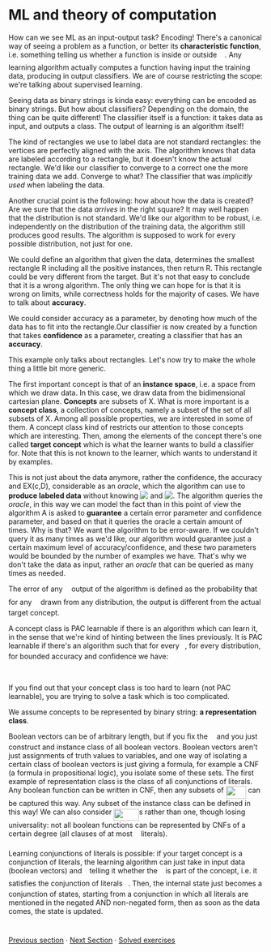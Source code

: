 # ML and theory of computation

How can we see ML as an input-output task? Encoding! There's a canonical way of seeing a problem as a function, or better its **characteristic function**, i.e. something telling us whether a function is inside or outside <img src="svgs/47291815667dfe5994c54805102e144b.svg?invert_in_darkmode" align=middle width=11.337943649999989pt height=22.465723500000017pt/>. Any learning algorithm actually computes a function having input the training data, producing in output classifiers. We are of course restricting the scope: we're talking about supervised learning.

Seeing data as binary strings is kinda easy: everything can be encoded as binary strings. But how about classifiers? Depending on the domain, the thing can be quite different! The classifier itself is a function: it takes data as input, and outputs a class. The output of learning is an algorithm itself!

The kind of rectangles we use to label data are not standard rectangles: the vertices are perfectly aligned with the axis. The algorithm knows that data are labeled according to a rectangle, but it doesn't know the actual rectangle. We'd like our classifier to converge to a correct one the more training data we add. Converge to what? The classifier that was _implicitly used_ when labeling the data.

Another crucial point is the following: how about how the data is created? Are we sure that the data _arrives_ in the right square? It may well happen that the distribution is not standard. We'd like our algorithm to be robust, i.e. independently on the distribution of the training data, the algorithm still produces good results. The algorithm is supposed to work for every possible distribution, not just for one.

We could define an algorithm that given the data, determines the smallest rectangle R including all the positive instances, then return R. This rectangle could be very different from the target. But it's not that easy to conclude that it is a wrong algorithm. The only thing we can hope for is that it is wrong on limits, while correctness holds for the majority of cases. We have to talk about **accuracy**.

We could consider accuracy as a parameter, by denoting how much of the data has to fit into the rectangle.Our classifier is now created by a function that takes **confidence** as a parameter, creating a classifier that has an **accuracy**.

This example only talks about rectangles. Let's now try to make the whole thing a little bit more generic.

The first important concept is that of an **instance space**, i.e. a space from which we draw data. In this case, we draw data from the bidimensional cartesian plane. **Concepts** are subsets of X. What is more important is a **concept class**, a collection of concepts, namely a subset of the set of all subsets of X. Among all possible properties, we are interested in some of them. A concept class kind of restricts our attention to those concepts which are interesting. Then, among the elements of the concept there's one called **target concept** which is what the learner wants to build a classifier for. Note that this is not known to the learner, which wants to understand it by examples.

This is not just about the data anymore, rather the confidence, the accuracy and EX(c,D), considerable as an _oracle_, which the algorithm can use to **produce labeled data** without knowing <!-- $c$ --> <img style="transform: translateY(0.1em); background: white;" src="https://render.githubusercontent.com/render/math?math=c"> and <!-- $D$ --> <img style="transform: translateY(0.1em); background: white;" src="https://render.githubusercontent.com/render/math?math=D">. The algorithm queries the _oracle_, in this way we can model the fact than in this point of view the algorithm A is asked to **guarantee** a certain error parameter and confidence parameter, and based on that it queries the oracle a certain amount of times. Why is that? We want the algorithm to be error-aware. If we couldn't query it as many times as we'd like, our algorithm would guarantee just a certain maximum level of accuracy/confidence, and these two parameters would be bounded by the number of examples we have. That's why we don't take the data as input, rather an _oracle_ that can be queried as many times as needed.

The error of any <img src="svgs/2ad9d098b937e46f9f58968551adac57.svg?invert_in_darkmode" align=middle width=9.47111549999999pt height=22.831056599999986pt/> output of the algorithm is defined as the probability that for any <img src="svgs/332cc365a4987aacce0ead01b8bdcc0b.svg?invert_in_darkmode" align=middle width=9.39498779999999pt height=14.15524440000002pt/> drawn from any distribution, the output is different from the actual target concept.

A concept class is PAC learnable if there is an algorithm which can learn it, in the sense that we're kind of hinting between the lines previously. It is PAC learnable if there's an algorithm such that for every <img src="svgs/3e18a4a28fdee1744e5e3f79d13b9ff6.svg?invert_in_darkmode" align=middle width=7.11380504999999pt height=14.15524440000002pt/>, for every distribution, for bounded accuracy and confidence we have:

<p align="center"><img src="svgs/ef0ab00e1ee3207c4a3900010ec21a24.svg?invert_in_darkmode" align=middle width=312.60872115pt height=17.031940199999998pt/></p>

If you find out that your concept class is too hard to learn (not PAC learnable), you are trying to solve a task which is too complicated.

We assume concepts to be represented by binary string: **a representation class**.

Boolean vectors can be of arbitrary length, but if you fix the <img src="svgs/55a049b8f161ae7cfeb0197d75aff967.svg?invert_in_darkmode" align=middle width=9.86687624999999pt height=14.15524440000002pt/> and you just construct and instance class of all boolean vectors. Boolean vectors aren't just assignments of truth values to variables, and one way of isolating a certain class of boolean vectors is just giving a formula, for example a CNF (a formula in propositional logic), you isolate some of these sets. The first example of representation class is the class of all conjunctions of literals. Any boolean function can be written in CNF, then any subsets of <img src="svgs/f2fa7155e973c035d80aa7aa0b483d0f.svg?invert_in_darkmode" align=middle width=40.18272059999999pt height=24.65753399999998pt/> can be captured this way. Any subset of the instance class can be defined in this way! We can also consider <img src="svgs/fbb8d185bbc25ad21ffce1e7bbed2176.svg?invert_in_darkmode" align=middle width=49.85389364999998pt height=22.831056599999986pt/>s rather than one, though losing universality: not all boolean functions can be represented by CNFs of a certain degree (all clauses of at most <img src="svgs/63bb9849783d01d91403bc9a5fea12a2.svg?invert_in_darkmode" align=middle width=9.075367949999992pt height=22.831056599999986pt/> literals).

Learning conjunctions of literals is possible: if your target concept is a conjunction of literals, the learning algorithm can just take in input data (boolean vectors) and <img src="svgs/4bdc8d9bcfb35e1c9bfb51fc69687dfc.svg?invert_in_darkmode" align=middle width=7.054796099999991pt height=22.831056599999986pt/> telling it whether the <img src="svgs/6f9bad7347b91ceebebd3ad7e6f6f2d1.svg?invert_in_darkmode" align=middle width=7.7054801999999905pt height=14.15524440000002pt/> is part of the concept, i.e. it satisfies the conjunction of literals <img src="svgs/3e18a4a28fdee1744e5e3f79d13b9ff6.svg?invert_in_darkmode" align=middle width=7.11380504999999pt height=14.15524440000002pt/>. Then, the internal state just becomes a conjunction of states, starting from a conjunction in which all literals are mentioned in the negated AND non-negated form, then as soon as the data comes, the state is updated.

#

[Previous section](4%20-%20Between%20feasible%20and%20unfeasible.md) · [Next Section](6%20-%20Computational%20Learning%20Theory.md) · [Solved exercises](Solved%20Exercises.md)
